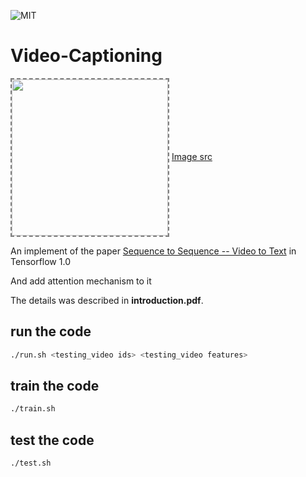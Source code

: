 ![MIT](https://badges.frapsoft.com/os/mit/mit.svg?v=102)
# Video-Captioning

<img align='center' style="border-color:gray;border-width:2px;border-style:dashed"   src='https://vsubhashini.github.io/imgs/S2VTarchitecture.png' padding='5px' height="250px"></img>
<a href='https://vsubhashini.github.io/imgs/S2VTarchitecture.png'>Image src</a>

An implement of the paper [Sequence to Sequence -- Video to Text](https://arxiv.org/abs/1505.00487) in Tensorflow 1.0

And add attention mechanism to it

The details was described in __introduction.pdf__.

## run the code
```bash
./run.sh <testing_video ids> <testing_video features>
```

## train the code
```bash
./train.sh
```

## test the code
```bash
./test.sh
```
